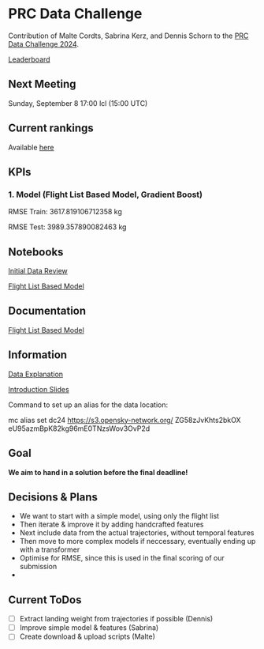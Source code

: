 # PRC Data Challenge

Contribution of Malte Cordts, Sabrina Kerz, and Dennis Schorn to the [PRC Data Challenge 2024](https://ansperformance.eu/study/data-challenge/).

[Leaderboard](https://datacomp.opensky-network.org/results)

## Next Meeting
Sunday, September 8 17:00 lcl (15:00 UTC)

## Current rankings

Available [here](https://datacomp.opensky-network.org/api/rankings)

<!--result-start-->

<!--result-end-->

## KPIs 
### 1. Model (Flight List Based Model, Gradient Boost)
RMSE Train: 3617.819106712358 kg 

RMSE Test: 3989.357890082463 kg 

## Notebooks
[Initial Data Review](https://colab.research.google.com/drive/1WMxJp5L7vl9GBKhZzXFJeXjvI1MgSNON#scrollTo=p6q00gZ2aoNO) 

[Flight List Based Model](https://colab.research.google.com/drive/1h_4Kw_Kx4-c8agqgn95yTxK5HRhB2JIF)

## Documentation

[Flight List Based Model](https://docs.google.com/document/d/1--aCGaPIoykFuH6jPuZkSNKuL8PHXe96vltabt59e6Y/edit)

## Information
[Data Explanation](https://drive.google.com/file/d/1qJPLEoQPBFM8mL6tLpiV-vdHZd88V_wM/view?usp=drive_link) 

[Introduction Slides](https://drive.google.com/file/d/1aDVe83t2N_of7b_DXSE8yEuQ1MaV0RpH/view?usp=drive_link) 

Command to set up an alias for the data location:

mc alias set dc24 https://s3.opensky-network.org/ ZG58zJvKhts2bkOX eU95azmBpK82kg96mE0TNzsWov3OvP2d

## Goal
**We aim to hand in a solution before the final deadline!**

## Decisions & Plans
- We want to start with a simple model, using only the flight list
- Then iterate & improve it by adding handcrafted features
- Next include data from the actual trajectories, without temporal features
- Then move to more complex models if neccessary, eventually ending up with a transformer
- Optimise for RMSE, since this is used in the final scoring of our submission
- 

## Current ToDos
- [ ] Extract landing weight from trajectories if possible (Dennis)
- [ ] Improve simple model & features (Sabrina)
- [ ] Create download & upload scripts (Malte)
